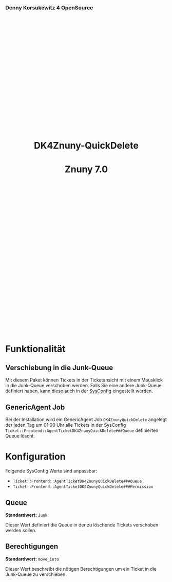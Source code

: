 <p style="text-align: left;">
    <h3 style="text-align: left;">Denny Korsukéwitz 4 OpenSource</h3>
</p>
<p style="padding-top: 330px">
    <br>
</p>
<h1 style="text-align: center;">
DK4Znuny-QuickDelete
</h1>

<h1 style="text-align: center;">
Znuny 7.0
</h1>
<p style="padding-top: 450px">
    <br>
</p>

# Funktionalität

## Verschiebung in die Junk-Queue

Mit diesem Paket können Tickets in der Ticketansicht mit einem Mausklick in die Junk-Queue verschoben werden.
Falls Sie eine andere Junk-Queue definiert haben, kann diese auch in der [SysConfig](config.md) eingestellt werden.

## GenericAgent Job

Bei der Installation wird ein GenericAgent Job `DK4ZnunyQuickDelete` angelegt der jeden Tag um 01:00 Uhr alle Tickets in der SysConfig `Ticket::Frontend::AgentTicketDK4ZnunyQuickDelete###Queue` definierten Queue löscht.

# Konfiguration

Folgende SysConfig Werte sind anpassbar:

- `Ticket::Frontend::AgentTicketDK4ZnunyQuickDelete###Queue`
- `Ticket::Frontend::AgentTicketDK4ZnunyQuickDelete###Permission`

## Queue

**Standardwert:** `Junk`

Dieser Wert definiert die Queue in der zu löschende Tickets verschoben werden sollen.

## Berechtigungen

**Standardwert:** `move_into`

Dieser Wert beschreibt die nötigen Berechtigungen um ein Ticket in die Junk-Queue zu verschieben.
